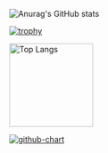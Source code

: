 ![Anurag's GitHub stats](https://github-profile-summary-cards.vercel.app/api/cards/profile-details?username=KeitaShimura&theme=dracula)

[![trophy](https://github-profile-trophy.vercel.app/?username=KeitaShimura&theme=onedark)](https://github-profile-trophy.vercel.app/?username=KeitaShimura&theme=tokyonight)

<img alt="Top Langs" height="150px" src="https://github-readme-stats.vercel.app/api/top-langs/?username=KeitaShimura&layout=compact&count_private=true&show_icons=true&theme=tokyonight" />

[![github-chart](https://github-chart.vercel.app/api?user=KeitaShimura)](https://github.com/KeitaShimura/github-chart)

